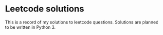 # Leetcode solutions

This is a record of my solutions to leetcode questions. Solutions are planned to be written in Python 3.
